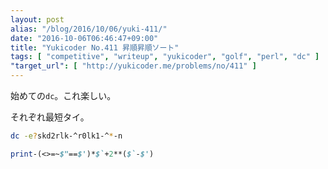 ```yaml
---
layout: post
alias: "/blog/2016/10/06/yuki-411/"
date: "2016-10-06T06:46:47+09:00"
title: "Yukicoder No.411 昇順昇順ソート"
tags: [ "competitive", "writeup", "yukicoder", "golf", "perl", "dc" ]
"target_url": [ "http://yukicoder.me/problems/no/411" ]
---
```


始めての`dc`。これ楽しい。

それぞれ最短タイ。

``` bash
dc -e?skd2rlk-^r0lk1-^*-n
```

``` perl
print-(<>=~$"==$')*$`+2**($`-$')
```
